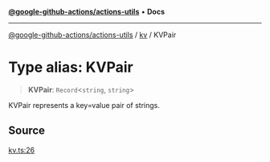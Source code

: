 [**@google-github-actions/actions-utils**](../../README.md) • **Docs**

***

[@google-github-actions/actions-utils](../../modules.md) / [kv](../README.md) / KVPair

# Type alias: KVPair

> **KVPair**: `Record`\<`string`, `string`\>

KVPair represents a key=value pair of strings.

## Source

[kv.ts:26](https://github.com/google-github-actions/actions-utils/blob/main/src/kv.ts#L26)
